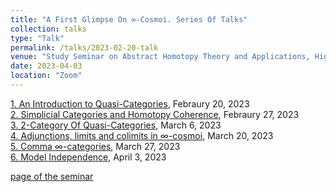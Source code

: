 ```yaml
---
title: "A First Glimpse On ∞-Cosmoi. Series Of Talks"
collection: talks
type: "Talk"
permalink: /talks/2023-02-20-talk
venue: "Study Seminar on Abstract Homotopy Theory and Applications, Higher School of Economics, Independent University of Moscow"
date: 2023-04-03
location: "Zoom"
---
```


[1. An Introduction to Quasi-Categories](https://magisterlud.github.io/files/Quasi%20categories.pdf), Febraury 20, 2023    
[2. Simplicial Categories and Homotopy Coherence](https://magisterlud.github.io/files/Homotopy%20coherence.pdf), Febraury 27, 2023    
[3. 2-Category Of Quasi-Categories](https://magisterlud.github.io/files/2-cat%20of%20qCat%20and%20intro%20to%20∞-cosmoi.pdf), March 6, 2023  
[4. Adjunctions, limits and colimits in $\infty$-cosmoi](https://magisterlud.github.io/files/Adjunctions,%20limits%20and%20colimits%20in%20∞-cosmoi.pdf), March 20, 2023  
[5. Comma $\infty$-categories](https://magisterlud.github.io/files/Comma%20∞-category.pdf), March 27, 2023  
[6. Model Independence](https://magisterlud.github.io/files/Model%20Independence.pdf), April 3, 2023  

[page of the seminar](https://researchseminars.org/seminar/HomotopyTheoryAndApps)
